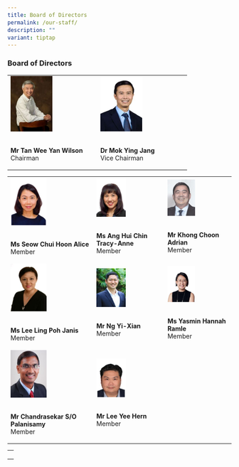 ```yaml
---
title: Board of Directors
permalink: /our-staff/
description: ""
variant: tiptap
---
```

<h3>Board of Directors</h3>
<table style="minWidth: 50px">
<colgroup>
<col>
<col>
</colgroup>
<tbody>
<tr>
<td rowspan="1" colspan="1">
<div class="isomer-image-wrapper">
<img style="width:50%" height="auto" width="100%" src="/images/bod_wilson2.jpg">
</div>
<p>
<br><strong>Mr Tan Wee Yan Wilson</strong>
<br>Chairman</p>
</td>
<td rowspan="1" colspan="1">
<div class="isomer-image-wrapper">
<img style="width:50%" height="auto" width="100%" src="/images/bod_dr_mok2.jpg">
</div>
<p>
<br><strong>Dr Mok Ying Jang</strong>
<br>Vice Chairman</p>
</td>
</tr>
</tbody>
</table>
<table style="minWidth: 75px">
<colgroup>
<col>
<col>
<col>
</colgroup>
<tbody>
<tr>
<td rowspan="1" colspan="1">
<div class="isomer-image-wrapper">
<img style="width:45%" height="auto" width="100%" src="/images/bod_alice2.jpg">
</div>
<p>
<br><strong>Ms Seow Chui Hoon Alice</strong>
<br>Member</p>
</td>
<td rowspan="1" colspan="1">
<div class="isomer-image-wrapper">
<img style="width:45%" height="auto" width="100%" src="/images/bod_tracy2.jpg">
</div>
<p>
<br><strong>Ms Ang Hui Chin Tracy-Anne</strong>
<br>Member</p>
</td>
<td rowspan="1" colspan="1">
<div class="isomer-image-wrapper">
<img style="width:45%" height="auto" width="100%" src="/images/bod_adrian2.jpg">
</div>
<p>
<br><strong>Mr Khong Choon Adrian</strong>
<br>Member</p>
</td>
</tr>
<tr>
<td rowspan="1" colspan="1">
<div class="isomer-image-wrapper">
<img style="width:45%" height="auto" width="100%" src="/images/bod_janis2.jpg">
</div>
<p>
<br><strong>Ms Lee Ling Poh Janis</strong>
<br>Member</p>
</td>
<td rowspan="1" colspan="1">
<div class="isomer-image-wrapper">
<img style="width:45%" height="auto" width="100%" src="/images/bod_ng_yi_xian2.jpg">
</div>
<p>
<br><strong>Mr Ng Yi-Xian</strong>
<br>Member</p>
</td>
<td rowspan="1" colspan="1">
<div class="isomer-image-wrapper">
<img style="width:45%" height="auto" width="100%" src="/images/bod_yasmin2.jpg">
</div>
<p>
<br><strong>Ms Yasmin Hannah Ramle</strong>
<br>Member</p>
</td>
</tr>
<tr>
<td rowspan="1" colspan="1">
<div class="isomer-image-wrapper">
<img style="width:45%" height="auto" width="100%" src="/images/bod_chandrasekar2.jpg">
</div>
<p>
<br><strong>Mr Chandrasekar S/O Palanisamy</strong>
<br>Member</p>
</td>
<td rowspan="1" colspan="1">
<div class="isomer-image-wrapper">
<img style="width:45%" height="auto" width="100%" src="/images/bod_lee_yee_hern2.jpg">
</div>
<p>
<br><strong>Mr Lee Yee Hern</strong>
<br>Member</p>
</td>
<td rowspan="1" colspan="1">
<p></p>
</td>
</tr>
</tbody>
</table>
<table style="minWidth: 25px">
<colgroup>
<col>
</colgroup>
<tbody>
<tr>
<td rowspan="1" colspan="1">
<p></p>
</td>
</tr>
</tbody>
</table>
<p></p>